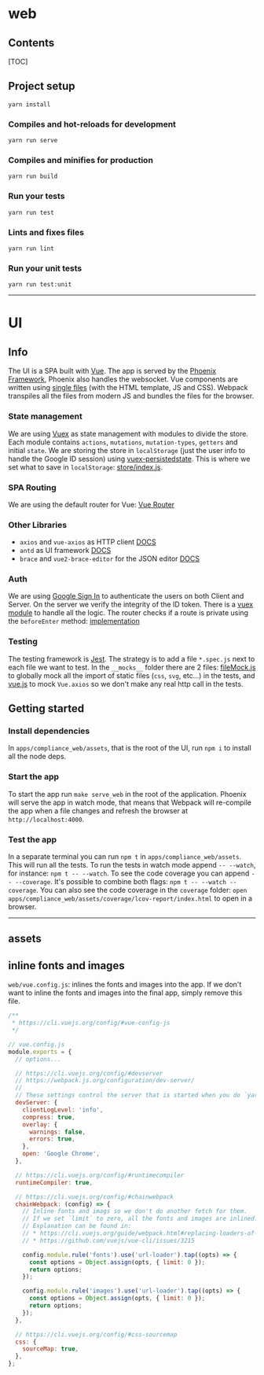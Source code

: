 # web

## Contents

[TOC]

## Project setup
```
yarn install
```

### Compiles and hot-reloads for development
```
yarn run serve
```

### Compiles and minifies for production
```
yarn run build
```

### Run your tests
```
yarn run test
```

### Lints and fixes files
```
yarn run lint
```

### Run your unit tests
```
yarn run test:unit
```

---

# UI

## Info
The UI is a SPA built with [Vue](https://vuejs.org/v2/guide/). The app is served by the [Phoenix Framework](https://phoenixframework.org/), Phoenix also handles the websocket.
Vue components are written using [single files](https://vuejs.org/v2/guide/single-file-components.html) (with the HTML template, JS and CSS).
Webpack transpiles all the files from modern JS and bundles the files for the browser.

### State management
We are using [Vuex](https://vuex.vuejs.org/) as state management with modules to divide the store. Each module contains `actions`, `mutations`, `mutation-types`, `getters` and initial `state`. We are storing the store in `localStorage` (just the user info to handle the Google ID session) using [vuex-persistedstate](https://github.com/robinvdvleuten/vuex-persistedstate). This is where we set what to save in `localStorage`: [store/index.js](https://bitbucket.org/openbankingteam/conformance-suite/src/develop/apps/compliance_web/assets/src/store/index.js#lines-13).

### SPA Routing
We are using the default router for Vue: [Vue Router](https://router.vuejs.org/)

### Other Libraries
- `axios` and `vue-axios` as HTTP client [DOCS](https://github.com/axios/axios)
- `antd` as UI framework [DOCS](https://vuecomponent.github.io/ant-design-vue/docs/vue/introduce/)
- `brace` and `vue2-brace-editor` for the JSON editor [DOCS](https://github.com/Hector101/vue2-brace-editor)

### Auth
We are using [Google Sign In](https://developers.google.com/identity/sign-in/web/sign-in) to authenticate the users on both Client and Server. On the server we verify the integrity of the ID token. There is a [vuex module](https://bitbucket.org/openbankingteam/conformance-suite/src/develop/apps/compliance_web/assets/src/store/modules/user/) to handle all the logic.
The router checks if a route is private using the `beforeEnter` method: [implementation](https://bitbucket.org/openbankingteam/conformance-suite/src/develop/apps/compliance_web/assets/src/router/index.js#lines-13:21)

### Testing
The testing framework is [Jest](https://jestjs.io/docs/en/getting-started). The strategy is to add a file `*.spec.js` next to each file we want to test.
In the `__mocks__` folder there are 2 files: [fileMock.js](https://bitbucket.org/openbankingteam/conformance-suite/src/develop/apps/compliance_web/assets/__mocks__/fileMock.js) to globally mock all the import of static files (`css`, `svg`, etc...) in the tests, and [vue.js](https://bitbucket.org/openbankingteam/conformance-suite/src/develop/apps/compliance_web/assets/__mocks__/vue.js) to mock `Vue.axios` so we don't make any real http call in the tests.

## Getting started

### Install dependencies
In `apps/compliance_web/assets`, that is the root of the UI, run `npm i` to install all the node deps.

### Start the app
To start the app run `make serve_web` in the root of the application. Phoenix will serve the app in watch mode, that means that Webpack will re-compile the app when a file changes and refresh the browser at `http://localhost:4000`.

### Test the app
In a separate terminal you can run `npm t` in `apps/compliance_web/assets`. This will run all the tests. To run the tests in watch mode append `-- --watch`, for instance: `npm t -- --watch`. To see the code coverage you can append `-- --coverage`. It's possible to combine both flags: `npm t -- --watch --coverage`. You can also see the code coverage in the `coverage` folder: `open apps/compliance_web/assets/coverage/lcov-report/index.html` to open in a browser.

---

## assets

## inline fonts and images
`web/vue.config.js`: inlines the fonts and images into the app. If we don't want to inline the
fonts and images into the final app, simply remove this file.

```js
/**
 * https://cli.vuejs.org/config/#vue-config-js
 */

// vue.config.js
module.exports = {
  // options...

  // https://cli.vuejs.org/config/#devserver
  // https://webpack.js.org/configuration/dev-server/
  //
  // These settings control the server that is started when you do `yarn serve`.
  devServer: {
    clientLogLevel: 'info',
    compress: true,
    overlay: {
      warnings: false,
      errors: true,
    },
    open: 'Google Chrome',
  },

  // https://cli.vuejs.org/config/#runtimecompiler
  runtimeCompiler: true,

  // https://cli.vuejs.org/config/#chainwebpack
  chainWebpack: (config) => {
    // Inline fonts and imags so we don't do another fetch for them.
    // If we set `limit` to zero, all the fonts and images are inlined.
    // Explanation can be found in:
    // * https://cli.vuejs.org/guide/webpack.html#replacing-loaders-of-a-rule
    // * https://github.com/vuejs/vue-cli/issues/3215

    config.module.rule('fonts').use('url-loader').tap((opts) => {
      const options = Object.assign(opts, { limit: 0 });
      return options;
    });

    config.module.rule('images').use('url-loader').tap((opts) => {
      const options = Object.assign(opts, { limit: 0 });
      return options;
    });
  },

  // https://cli.vuejs.org/config/#css-sourcemap
  css: {
    sourceMap: true,
  },
};
```
